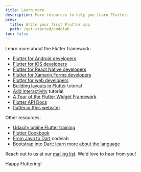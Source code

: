 ```yaml
---
title: Learn more
description: More resources to help you learn Flutter.
prev:
  title: Write your first Flutter app
  path: /get-started/codelab
toc: false
---
```


Learn more about the Flutter framework:

* [Flutter for Android developers](/get-started/flutter-for/android-devs)
* [Flutter for iOS developers](/get-started/flutter-for/ios-devs)
* [Flutter for React Native developers](/get-started/flutter-for/react-native-devs)
* [Flutter for Xamarin.Forms developers](/get-started/flutter-for/xamarin-forms-devs)
* [Flutter for web developers](/get-started/flutter-for/web-devs)
* [Building layouts in Flutter](/docs/development/ui/layout) tutorial
* [Add interactivity](/docs/development/ui/interactive) tutorial
* [A Tour of the Flutter Widget Framework](/docs/development/ui/widgets-intro)
* [Flutter API Docs](https://docs.flutter.io/)
* [flutter.io (this website)](/)

Other resources:

* [Udacity online Flutter training](https://www.udacity.com/course/build-native-mobile-apps-with-flutter--ud905)
* [Flutter Cookbook](/docs/cookbook)
* [From Java to Dart](https://codelabs.developers.google.com/codelabs/from-java-to-dart) codelab
* [Bootstrap into Dart: learn more about the language](/docs/resources/bootstrap-into-dart)

Reach out to us at our [mailing list][]. We'd love to hear from you!

Happy Fluttering!

[mailing list]: mailto:{{site.email}}
